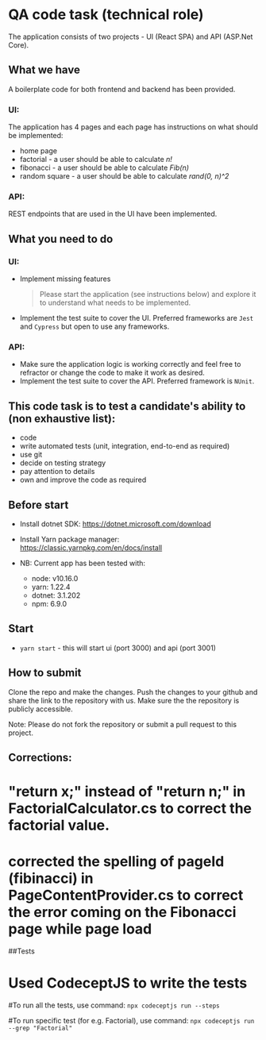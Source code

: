 
# QA code task (technical role)

The application consists of two projects - UI (React SPA) and API (ASP.Net Core).

## What we have
A boilerplate code for both frontend and backend has been provided.

### UI:

The application has 4 pages and each page has instructions on what should be implemented:
- home page
- factorial - a user should be able to calculate *n!*
- fibonacci - a user should be able to calculate *Fib(n)*
- random square - a user should be able to calculate *rand(0, n)^2*

### API:

REST endpoints that are used in the UI have been implemented.


## What you need to do

### UI:
- Implement missing features
    > Please start the application (see instructions below) and explore it to understand what needs to be implemented.
- Implement the test suite to cover the UI. Preferred frameworks are `Jest` and `Cypress` but open to use any frameworks.

### API:

- Make sure the application logic is working correctly and feel free to refractor or change the code to make it work as desired.
- Implement the test suite to cover the API. Preferred framework is `NUnit`.

## This code task is to test a candidate's ability to (non exhaustive list):
- code
- write automated tests (unit, integration, end-to-end as required)
- use git
- decide on testing strategy
- pay attention to details
- own and improve the code as required


## Before start

- Install dotnet SDK: https://dotnet.microsoft.com/download
- Install Yarn package manager: https://classic.yarnpkg.com/en/docs/install

- NB: Current app has been tested with:
    - node: v10.16.0
    - yarn: 1.22.4
    - dotnet: 3.1.202
    - npm: 6.9.0

## Start

- `yarn start` - this will start ui (port 3000) and api  (port 3001)


## How to submit

Clone the repo and make the changes. Push the changes to your github and share the link to the repository with us. Make sure the the repository is publicly accessible.

Note: Please do not fork the repository or submit a pull request to this project.

## Corrections:
# "return x;" instead of "return n;" in FactorialCalculator.cs to correct the factorial value.

# corrected the spelling of pageId (fibinacci) in PageContentProvider.cs to correct the error coming on the Fibonacci page while page load

##Tests
# Used CodeceptJS to write the tests

#To run all the tests, use command:
`npx codeceptjs run --steps`

#To run specific test (for e.g. Factorial), use command: 
`npx codeceptjs run --grep "Factorial"`
